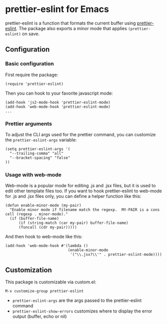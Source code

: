 # prettier-eslint for Emacs

prettier-eslint is a function that formats the current buffer using [prettier-eslint](https://github.com/prettier/prettier-eslint). The
package also exports a minor mode that applies `(prettier-eslint)` on save.

## Configuration

### Basic configuration

First require the package:

```elisp
(require 'prettier-eslint)
```

Then you can hook to your favorite javascript mode:

```elisp
(add-hook 'js2-mode-hook 'prettier-eslint-mode)
(add-hook 'web-mode-hook 'prettier-eslint-mode)
...
```

### Prettier arguments

To adjust the CLI args used for the prettier command, you can customize the `prettier-eslint-args` variable:

```elisp
(setq prettier-eslint-args '(
  "--trailing-comma" "all"
  "--bracket-spacing" "false"
))
```

### Usage with web-mode

Web-mode is a popular mode for editing .js and .jsx files, but it is used to edit other template files too. If you want to hook prettier-eslint to web-mode for .js and .jsx files only, you can define a helper function like this:

```elisp
(defun enable-minor-mode (my-pair)
  "Enable minor mode if filename match the regexp.  MY-PAIR is a cons cell (regexp . minor-mode)."
  (if (buffer-file-name)
      (if (string-match (car my-pair) buffer-file-name)
      (funcall (cdr my-pair)))))
```

And then hook to web-mode like this:

```elisp
(add-hook 'web-mode-hook #'(lambda ()
                            (enable-minor-mode
                             '("\\.jsx?\\'" . prettier-eslint-mode))))
```

## Customization

This package is customizable via custom.el:

```
M-x customize-group prettier-eslint
```

* `prettier-eslint-args` are the args passed to the prettier-eslint command
* `prettier-eslint-show-errors` customizes where to display the error output (buffer, echo or nil)
